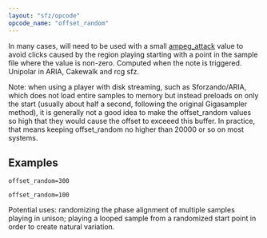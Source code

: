 ```yaml
---
layout: "sfz/opcode"
opcode_name: "offset_random"
---
```

In many cases, will need to be used with a small [ampeg_attack](ampeg_attack)
value to avoid clicks caused by the region playing starting with a point
in the sample file where the value is non-zero. Computed when the note is
triggered. Unipolar in ARIA, Cakewalk and rcg sfz.

Note: when using a player with disk streaming, such as Sforzando/ARIA, which does
not load entire samples to memory but instead preloads on only the start (usually
about half a second, following the original Gigasampler method), it is generally
not a good idea to make the offset_random values so high that they would cause the
offset to exceeed this buffer. In practice, that means keeping offset_random no
higher than 20000 or so on most systems.

## Examples

```
offset_random=300

offset_random=100
```

Potential uses: randomizing the phase alignment of multiple samples playing in
unison; playing a looped sample from a randomized start point in order to create
natural variation.
